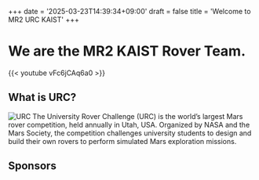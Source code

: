 +++
date = '2025-03-23T14:39:34+09:00'
draft = false
title = 'Welcome to MR2 URC KAIST'
+++

# We are the MR2 KAIST Rover Team.

{{< youtube vFc6jCAq6a0 >}}

## What is URC?
![URC](/images/urc.jpg)
The University Rover Challenge (URC) is the world’s largest Mars rover competition, held annually in Utah, USA.
Organized by NASA and the Mars Society, the competition challenges university students to design and build their own rovers to perform simulated Mars exploration missions.

## Sponsors
